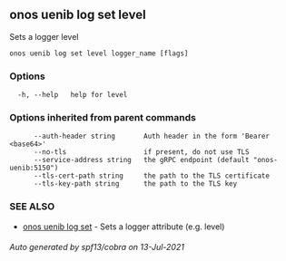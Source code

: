 ## onos uenib log set level

Sets a logger level

```
onos uenib log set level logger_name [flags]
```

### Options

```
  -h, --help   help for level
```

### Options inherited from parent commands

```
      --auth-header string       Auth header in the form 'Bearer <base64>'
      --no-tls                   if present, do not use TLS
      --service-address string   the gRPC endpoint (default "onos-uenib:5150")
      --tls-cert-path string     the path to the TLS certificate
      --tls-key-path string      the path to the TLS key
```

### SEE ALSO

* [onos uenib log set](onos_uenib_log_set.md)	 - Sets a logger attribute (e.g. level)

###### Auto generated by spf13/cobra on 13-Jul-2021
